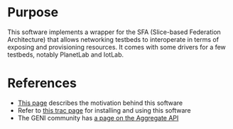 Purpose
===

This software implements a wrapper for the SFA (Slice-based Federation
Architecture) that allows networking testbeds to interoperate in terms
of exposing and provisioning resources. It comes with some drivers for
a few testbeds, notably PlanetLab and IotLab.

References
====
 * [This page](http://sfawrap.info) describes the motivation behind this software
 * Refer to [this trac page](http://svn.planet-lab.org/wiki/SFATutorial#SFATutorial) for installing and using this software
 * The GENI community has  [a page on the Aggregate API](http://groups.geni.net/geni/wiki/GeniApi)


